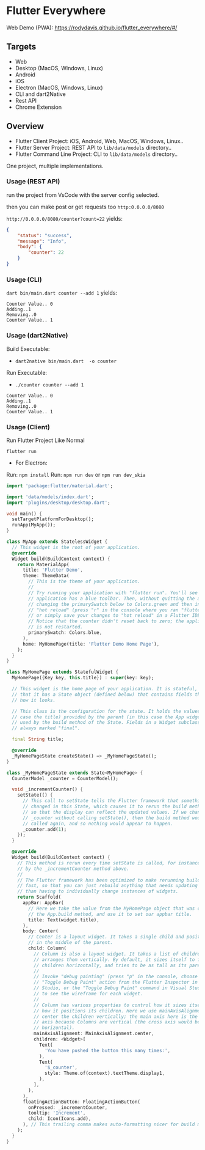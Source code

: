 # Flutter Everywhere

Web Demo (PWA): https://rodydavis.github.io/flutter_everywhere/#/

## Targets

- Web
- Desktop (MacOS, Windows, Linux)
- Android
- iOS
- Electron (MacOS, Windows, Linux)
- CLI and dart2Native
- Rest API
- Chrome Extension

## Overview

- Flutter Client Project: iOS, Android, Web, MacOS, Windows, Linux..
- Flutter Server Project: REST API to `lib/data/models` directory..
- Flutter Command Line Project: CLI to `lib/data/models` directory..

One project, multiple implementations.

### Usage (REST API)

run the project from VsCode with the server config selected.

then you can make post or get requests too `http:0.0.0.0/8080`

`http://0.0.0.0/8080/counter?count=22` yields:

```json
{
    "status": "success",
    "message": "Info",
    "body": {
        "counter": 22
    }
}
```

### Usage (CLI)

`dart bin/main.dart counter --add 1` yields:

```auto
Counter Value.. 0
Adding..1
Removing..0
Counter Value.. 1
```

### Usage (dart2Native)

Build Executable:

- `dart2native bin/main.dart  -o counter`

Run Executable:

- `./counter counter --add 1`

```auto
Counter Value.. 0
Adding..1
Removing..0
Counter Value.. 1
```

### Usage (Client)

Run Flutter Project Like Normal

`flutter run`

- For Electron:

Run: `npm install`
Run: `npm run dev` or `npm run dev_skia`

```dart
import 'package:flutter/material.dart';

import 'data/models/index.dart';
import 'plugins/desktop/desktop.dart';

void main() {
  setTargetPlatformForDesktop();
  runApp(MyApp());
}

class MyApp extends StatelessWidget {
  // This widget is the root of your application.
  @override
  Widget build(BuildContext context) {
    return MaterialApp(
      title: 'Flutter Demo',
      theme: ThemeData(
        // This is the theme of your application.
        //
        // Try running your application with "flutter run". You'll see the
        // application has a blue toolbar. Then, without quitting the app, try
        // changing the primarySwatch below to Colors.green and then invoke
        // "hot reload" (press "r" in the console where you ran "flutter run",
        // or simply save your changes to "hot reload" in a Flutter IDE).
        // Notice that the counter didn't reset back to zero; the application
        // is not restarted.
        primarySwatch: Colors.blue,
      ),
      home: MyHomePage(title: 'Flutter Demo Home Page'),
    );
  }
}

class MyHomePage extends StatefulWidget {
  MyHomePage({Key key, this.title}) : super(key: key);

  // This widget is the home page of your application. It is stateful, meaning
  // that it has a State object (defined below) that contains fields that affect
  // how it looks.

  // This class is the configuration for the state. It holds the values (in this
  // case the title) provided by the parent (in this case the App widget) and
  // used by the build method of the State. Fields in a Widget subclass are
  // always marked "final".

  final String title;

  @override
  _MyHomePageState createState() => _MyHomePageState();
}

class _MyHomePageState extends State<MyHomePage> {
  CounterModel _counter = CounterModel();

  void _incrementCounter() {
    setState(() {
      // This call to setState tells the Flutter framework that something has
      // changed in this State, which causes it to rerun the build method below
      // so that the display can reflect the updated values. If we changed
      // _counter without calling setState(), then the build method would not be
      // called again, and so nothing would appear to happen.
      _counter.add(1);
    });
  }

  @override
  Widget build(BuildContext context) {
    // This method is rerun every time setState is called, for instance as done
    // by the _incrementCounter method above.
    //
    // The Flutter framework has been optimized to make rerunning build methods
    // fast, so that you can just rebuild anything that needs updating rather
    // than having to individually change instances of widgets.
    return Scaffold(
      appBar: AppBar(
        // Here we take the value from the MyHomePage object that was created by
        // the App.build method, and use it to set our appbar title.
        title: Text(widget.title),
      ),
      body: Center(
        // Center is a layout widget. It takes a single child and positions it
        // in the middle of the parent.
        child: Column(
          // Column is also a layout widget. It takes a list of children and
          // arranges them vertically. By default, it sizes itself to fit its
          // children horizontally, and tries to be as tall as its parent.
          //
          // Invoke "debug painting" (press "p" in the console, choose the
          // "Toggle Debug Paint" action from the Flutter Inspector in Android
          // Studio, or the "Toggle Debug Paint" command in Visual Studio Code)
          // to see the wireframe for each widget.
          //
          // Column has various properties to control how it sizes itself and
          // how it positions its children. Here we use mainAxisAlignment to
          // center the children vertically; the main axis here is the vertical
          // axis because Columns are vertical (the cross axis would be
          // horizontal).
          mainAxisAlignment: MainAxisAlignment.center,
          children: <Widget>[
            Text(
              'You have pushed the button this many times:',
            ),
            Text(
              '$_counter',
              style: Theme.of(context).textTheme.display1,
            ),
          ],
        ),
      ),
      floatingActionButton: FloatingActionButton(
        onPressed: _incrementCounter,
        tooltip: 'Increment',
        child: Icon(Icons.add),
      ), // This trailing comma makes auto-formatting nicer for build methods.
    );
  }
}

```